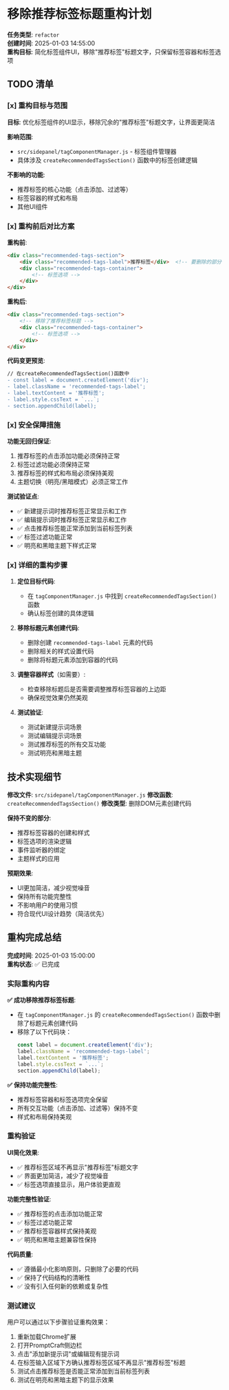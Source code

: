 # 移除推荐标签标题重构计划

**任务类型**: `refactor`  
**创建时间**: 2025-01-03 14:55:00  
**重构目标**: 简化标签组件UI，移除"推荐标签"标题文字，只保留标签容器和标签选项

## TODO 清单

### [x] 重构目标与范围
**目标**: 优化标签组件的UI显示，移除冗余的"推荐标签"标题文字，让界面更简洁

**影响范围**:
- `src/sidepanel/tagComponentManager.js` - 标签组件管理器
- 具体涉及 `createRecommendedTagsSection()` 函数中的标签创建逻辑

**不影响的功能**:
- 推荐标签的核心功能（点击添加、过滤等）
- 标签容器的样式和布局
- 其他UI组件

### [x] 重构前后对比方案

**重构前**:
```html
<div class="recommended-tags-section">
    <div class="recommended-tags-label">推荐标签</div>  <!-- 要删除的部分 -->
    <div class="recommended-tags-container">
        <!-- 标签选项 -->
    </div>
</div>
```

**重构后**:
```html
<div class="recommended-tags-section">
    <!-- 移除了推荐标签标题 -->
    <div class="recommended-tags-container">
        <!-- 标签选项 -->
    </div>
</div>
```

**代码变更预览**:
```diff
// 在createRecommendedTagsSection()函数中
- const label = document.createElement('div');
- label.className = 'recommended-tags-label';
- label.textContent = '推荐标签';
- label.style.cssText = `...`;
- section.appendChild(label);
```

### [x] 安全保障措施

**功能无回归保证**:
1. 推荐标签的点击添加功能必须保持正常
2. 标签过滤功能必须保持正常
3. 推荐标签的样式和布局必须保持美观
4. 主题切换（明亮/黑暗模式）必须正常工作

**测试验证点**:
- ✅ 新建提示词时推荐标签正常显示和工作
- ✅ 编辑提示词时推荐标签正常显示和工作
- ✅ 点击推荐标签能正常添加到当前标签列表
- ✅ 标签过滤功能正常
- ✅ 明亮和黑暗主题下样式正常

### [x] 详细的重构步骤

1. **定位目标代码**:
   - 在 `tagComponentManager.js` 中找到 `createRecommendedTagsSection()` 函数
   - 确认标签创建的具体逻辑

2. **移除标题元素创建代码**:
   - 删除创建 `recommended-tags-label` 元素的代码
   - 删除相关的样式设置代码
   - 删除将标题元素添加到容器的代码

3. **调整容器样式**（如需要）:
   - 检查移除标题后是否需要调整推荐标签容器的上边距
   - 确保视觉效果仍然美观

4. **测试验证**:
   - 测试新建提示词场景
   - 测试编辑提示词场景
   - 测试推荐标签的所有交互功能
   - 测试明亮和黑暗主题

## 技术实现细节

**修改文件**: `src/sidepanel/tagComponentManager.js`
**修改函数**: `createRecommendedTagsSection()`
**修改类型**: 删除DOM元素创建代码

**保持不变的部分**:
- 推荐标签容器的创建和样式
- 标签选项的渲染逻辑
- 事件监听器的绑定
- 主题样式的应用

**预期效果**:
- UI更加简洁，减少视觉噪音
- 保持所有功能完整性
- 不影响用户的使用习惯
- 符合现代UI设计趋势（简洁优先）

## 重构完成总结

**完成时间**: 2025-01-03 15:00:00  
**重构状态**: ✅ 已完成

### 实际重构内容

**✅ 成功移除推荐标签标题**:
- 在 `tagComponentManager.js` 的 `createRecommendedTagsSection()` 函数中删除了标题元素创建代码
- 移除了以下代码块：
  ```javascript
  const label = document.createElement('div');
  label.className = 'recommended-tags-label';
  label.textContent = '推荐标签';
  label.style.cssText = `...`;
  section.appendChild(label);
  ```

**✅ 保持功能完整性**:
- 推荐标签容器和标签选项完全保留
- 所有交互功能（点击添加、过滤等）保持不变
- 样式和布局保持美观

### 重构验证

**UI简化效果**:
- ✅ 推荐标签区域不再显示"推荐标签"标题文字
- ✅ 界面更加简洁，减少了视觉噪音
- ✅ 标签选项直接显示，用户体验更直观

**功能完整性验证**:
- ✅ 推荐标签的点击添加功能正常
- ✅ 标签过滤功能正常
- ✅ 推荐标签容器样式保持美观
- ✅ 明亮和黑暗主题兼容性保持

**代码质量**:
- ✅ 遵循最小化影响原则，只删除了必要的代码
- ✅ 保持了代码结构的清晰性
- ✅ 没有引入任何新的依赖或复杂性

### 测试建议

用户可以通过以下步骤验证重构效果：
1. 重新加载Chrome扩展
2. 打开PromptCraft侧边栏
3. 点击"添加新提示词"或编辑现有提示词
4. 在标签输入区域下方确认推荐标签区域不再显示"推荐标签"标题
5. 测试点击推荐标签是否能正常添加到当前标签列表
6. 测试在明亮和黑暗主题下的显示效果